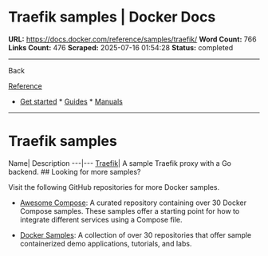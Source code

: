 # Traefik samples | Docker Docs

**URL:** https://docs.docker.com/reference/samples/traefik/
**Word Count:** 766
**Links Count:** 476
**Scraped:** 2025-07-16 01:54:28
**Status:** completed

---

Back

[Reference](https://docs.docker.com/reference/)

  * [Get started](https://docs.docker.com/get-started/)   * [Guides](https://docs.docker.com/guides/)   * [Manuals](https://docs.docker.com/manuals/)

* * *

# Traefik samples

Name| Description   ---|---   [Traefik](https://github.com/docker/awesome-compose/tree/master/traefik-golang)| A sample Traefik proxy with a Go backend.      ## Looking for more samples?

Visit the following GitHub repositories for more Docker samples.

  * [Awesome Compose](https://github.com/docker/awesome-compose): A curated repository containing over 30 Docker Compose samples. These samples offer a starting point for how to integrate different services using a Compose file.

  * [Docker Samples](https://github.com/dockersamples?q=&type=all&language=&sort=stargazers): A collection of over 30 repositories that offer sample containerized demo applications, tutorials, and labs.